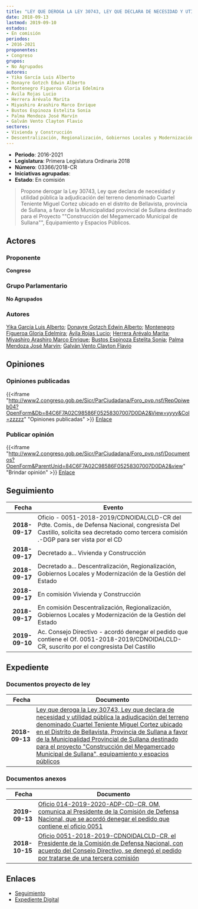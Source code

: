 ```yaml
---
title: "LEY QUE DEROGA LA LEY 30743, LEY QUE DECLARA DE NECESIDAD Y UTILIDAD PÚBLICA LA ADJUDICACIÓN DEL TERRENO DENOMINADO CUARTEL TENIENTE MIGUEL CORTEZ UBICADO EN EL DISTRITO DE BELLAVISTA, PROVINCIA DE SULLANA A FAVOR DE LA MUNICIPALIDAD PROVINCIAL DE SULLANA DESTINADO PARA EL PROYECTO 'CONSTRUCCIÓN DEL MEGAMERCADO MUNICIPAL DE SULLANA', EQUIPAMIENTO Y ESPACIOS PÚBLICOS"
date: 2018-09-13
lastmod: 2019-09-10
estados:
- En comisión
periodos:
- 2016-2021
proponentes:
- Congreso
grupos:
- No Agrupados
autores:
- Yika García Luis Alberto
- Donayre Gotzch Edwin Alberto
- Montenegro Figueroa Gloria Edelmira
- Ávila Rojas Lucio
- Herrera Arévalo Marita
- Miyashiro Arashiro Marco Enrique
- Bustos Espinoza Estelita Sonia
- Palma Mendoza José Marvín
- Galván Vento Clayton Flavio
sectores:
- Vivienda y Construcción
- Descentralización, Regionalización, Gobiernos Locales y Modernización de la Gestión del Estado
---
```

- **Periodo**: 2016-2021
- **Legislatura**: Primera Legislatura Ordinaria 2018
- **Número**: 03366/2018-CR
- **Iniciativas agrupadas**: 
- **Estado**: En comisión

> Propone derogar la Ley 30743, Ley que declara de necesidad y utilidad pública la adjudicación del terreno denominado Cuartel Teniente Miguel Cortez ubicado en el distrito de Bellavista, provincia de Sullana, a favor de la Municipalidad provincial de Sullana destinado para el Proyecto ""Construcción del Megamercado Municipal de Sullana"", Equipamiento y Espacios Públicos.


## Actores

### Proponente

**Congreso**

### Grupo Parlamentario

**No Agrupados**

### Autores

[Yika García Luis Alberto](mailto:mailto:lyika@congreso.gob.pe); [Donayre Gotzch Edwin Alberto](mailto:mailto:edonayre@congreso.gob.pe); [Montenegro Figueroa Gloria Edelmira](mailto:mailto:gmontenegrof@congreso.gob.pe); [Ávila Rojas Lucio](mailto:mailto:lavilar@congreso.gob.pe); [Herrera Arévalo Marita](mailto:mailto:mherrera@congreso.gob.pe); [Miyashiro Arashiro Marco Enrique](mailto:mailto:mmiyashiro@congreso.gob.pe); [Bustos Espinoza Estelita Sonia](mailto:mailto:ebustos@congreso.gob.pe); [Palma Mendoza José Marvín](mailto:mailto:jpalma@congreso.gob.pe); [Galván Vento Clayton Flavio](mailto:mailto:cgalvan@congreso.gob.pe)

## Opiniones

### Opiniones publicadas

{{<iframe "http://www2.congreso.gob.pe/Sicr/ParCiudadana/Foro_pvp.nsf/RepOpiweb04?OpenForm&Db=84C6F7A02C98586F05258307007D0DA2&View=yyyy&Col=zzzzz" "Opiniones publicadas" >}}
[Enlace](http://www2.congreso.gob.pe/Sicr/ParCiudadana/Foro_pvp.nsf/RepOpiweb04?OpenForm&Db=84C6F7A02C98586F05258307007D0DA2&View=yyyy&Col=zzzzz)

### Publicar opinión

{{<iframe "http://www2.congreso.gob.pe/Sicr/ParCiudadana/Foro_pvp.nsf/Documentos?OpenForm&ParentUnid=84C6F7A02C98586F05258307007D0DA2&view" "Brindar opinión" >}}
[Enlace](http://www2.congreso.gob.pe/Sicr/ParCiudadana/Foro_pvp.nsf/Documentos?OpenForm&ParentUnid=84C6F7A02C98586F05258307007D0DA2&view)


## Seguimiento

| Fecha | Evento |
|------:|--------|
| **2018-09-17** | Oficio - 0051-2018-2019/CDNOIDALCLD-CR del Pdte. Comis., de Defensa Nacional, congresista Del Castillo, solicita sea decretado como tercera comisión .-DGP para ser vista por el CD |
| **2018-09-17** | Decretado a... Vivienda y Construcción |
| **2018-09-17** | Decretado a... Descentralización, Regionalización, Gobiernos Locales y Modernización de la Gestión del Estado |
| **2018-09-17** | En comisión Vivienda y Construcción |
| **2018-09-17** | En comisión Descentralización, Regionalización, Gobiernos Locales y Modernización de la Gestión del Estado |
| **2019-09-10** | Ac. Consejo Directivo - acordó denegar el pedido que contiene el Of. 0051-2018-2019/CDNOIDALCLD-CR, suscrito por el congresista Del Castillo |

## Expediente

### Documentos proyecto de ley

| Fecha | Documento |
|------:|-----------|
| **2018-09-13** | [Ley que deroga la Ley 30743, Ley que declara de necesidad y utilidad pública la adjudicación del terreno denominado Cuartel Teniente Miguel Cortez ubicado en el Distrito de Bellavista, Provincia de Sullana a favor de la Municipalidad Provincial de Sullana destinado para el proyecto "Construcción del Megamercado Municipal de Sullana", equipamiento y espacios públicos](http://www.leyes.congreso.gob.pe/Documentos/2016_2021/Proyectos_de_Ley_y_de_Resoluciones_Legislativas/PL0336620180913.pdf) |

### Documentos anexos

| Fecha | Documento |
|------:|-----------|
| **2019-09-13** | [Oficio 014-2019-2020-ADP-CD-CR, OM, comunica al Presidente de la Comisión de Defensa Nacional, que se acordó denegar el pedido que contiene el oficio 0051](http://www.leyes.congreso.gob.pe/Documentos/2016_2021/Oficios/Oficialia_Mayor/OFICIO-014-2019-2020-ADP-CD-CR.pdf) |
| **2018-10-15** | [Oficio 0051-2018-2019-CDNOIDALCLD-CR, el Presidente de la Comisión de Defensa Nacional, con acuerdo del Consejo Directivo, se denegó el pedido por tratarse de una tercera comisión](http://www.leyes.congreso.gob.pe/Documentos/2016_2021/Consejo_Directivo/Pedidos_Pase_a_Comision/OFICIO-0051-2018-2018-CDNOIDALCLD-CR.pdf) |

## Enlaces

- [Seguimiento](http://www2.congreso.gob.pe/Sicr/TraDocEstProc/CLProLey2016.nsf/f7fff46988ca05b1052578e100829cc7/592c4b404fa6ef32052583070078ac93?OpenDocument)
- [Expediente Digital](http://www2.congreso.gob.pe/Sicr/TraDocEstProc/CLProLey2016.nsf/f7fff46988ca05b1052578e100829cc7/592c4b404fa6ef32052583070078ac93?OpenDocument&Click=05257FB7005EB655.eb71d0cf91d8294e05256cdf006b5706/$Body/0.1C6C)

